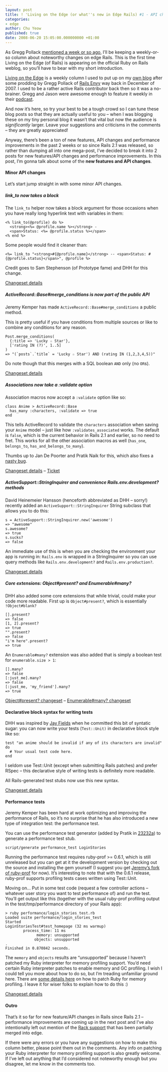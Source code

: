 ```yaml
---
layout: post
title: ! 'Living on the Edge (or what''s new in Edge Rails) #1 - API changes and PerformanceTests'
categories:
- edge
author: Chu Yeow
published: true
date: 2008-06-20 15:05:00.000000000 +01:00
---
```

<link rel="stylesheet" href="/assets/2008/6/20/ruby.css" type="text/css" media="screen" />
<script src="http://support.rubyonrails.org/weblog/codehighlighter/code_highlighter.js" type="text/javascript"></script><script src="http://support.rubyonrails.org/weblog/codehighlighter/ruby.js" type="text/javascript"></script><p>As Gregg Pollack <a href="http://weblog.rubyonrails.org/2008/6/10/two-new-weekly-columns">mentioned a week or so ago</a>, I&#8217;ll be keeping a weekly-or-so column about noteworthy changes on edge Rails. This is the first time Living on the Edge (of Rails) is appearing on the official Ruby on Rails weblog, so you&#8217;ll have to bear with my short introduction.</p>
<p><a href="http://blog.codefront.net/category/edge-rails/">Living on the Edge</a> is a weekly column I used to put up on my <a href="http://blog.codefront.net/">own blog</a> after some prodding by Gregg Pollack of <a href="http://railsenvy.com/">Rails Envy</a> way back in December of 2007. I used to be a rather active Rails contributor back then so it was a no-brainer. Gregg and Jason were awesome enough to feature it weekly in their <a href="http://railsenvy.com/podcast">podcast</a>.</p>
<p>And now it&#8217;s here, so try your best to be a tough crowd so I can tune these blog posts so that they are actually useful to you &#8211; when I was blogging these on my tiny personal blog it wasn&#8217;t that vital but now the audience is <em>significantly</em> larger. Leave your suggestions and criticisms in the comments &#8211; they are greatly appreciated!</p>
<p>Anyway, there&#8217;s been a ton of new features, <span class="caps">API</span> changes and performance improvements in the past 2 weeks or so since Rails 2.1 was released, so rather than dumping all into one mega-post, I&#8217;ve decided to break it into 2 posts for new features/<span class="caps">API</span> changes and performance improvements. In this post, I&#8217;m gonna talk about some of the <strong>new features and <span class="caps">API</span> changes</strong>.</p>
<h4>Minor <span class="caps">API</span> changes</h4>
<p>Let&#8217;s start jump straight in with some minor <span class="caps">API</span> changes.</p>
<h5>link_to now takes a block</h5>
<p>The <code>link_to</code> helper now takes a block argument for those occasions when you have really long hyperlink text with variables in them:</p>
<pre><code class="ruby">&lt;% link_to(@profile) do %&gt;
  &lt;strong&gt;&lt;%= @profile.name %&gt;&lt;/strong&gt; -
  &lt;span&gt;Status: &lt;%= @profile.status %&gt;&lt;/span&gt;
&lt;% end %&gt;</code></pre>
<p>Some people would find it cleaner than:</p>
<pre><code class="ruby">&lt;%= link_to "&lt;strong&gt;#{@profile.name}&lt;/strong&gt; -- &lt;span&gt;Status: #{@profile.status}&lt;/span&gt;", @profile %&gt;</code></pre>
<p>Credit goes to Sam Stephenson (of Prototype fame) and <span class="caps">DHH</span> for this change.</p>
<p><a href="http://github.com/rails/rails/commit/8190bce8bc7249b7b9f3680195336eb3ca9508ee">Changeset details</a></p>
<h5>ActiveRecord::Base#merge_conditions is now part of the public <span class="caps">API</span></h5>
<p>Jeremy Kemper has made <code>ActiveRecord::Base#merge_conditions</code> a public method.</p>
<p>This is pretty useful if you have conditions from multiple sources or like to combine any conditions for any reason.</p>
<pre><code class="ruby">Post.merge_conditions(
  {:title =&gt; 'Lucky ☆ Star'},
  ['rating IN (?)', 1..5]
)
=&gt; "(`posts`.`title` = 'Lucky ☆ Star') AND (rating IN (1,2,3,4,5))"</code></pre>
<p>Do note though that this merges with a <span class="caps">SQL</span> boolean <code>AND</code> only (no <code>OR</code>s).</p>
<p><a href="http://github.com/rails/rails/commit/e328bdaab6c1cf920af3cabc0a27e32798a9fcb6">Changeset details</a></p>
<h5>Associations now take a :validate option</h5>
<p>Association macros now accept a <code>:validate</code> option like so:</p>
<pre><code class="ruby">class Anime &gt; ActiveRecord::Base
  has_many :characters, :validate =&gt; true
end</code></pre>
<p>This tells ActiveRecord to validate the <code>characters</code> association when saving your <code>Anime</code> model &#8211; just like how <code>:validates_associated</code> works. The default is <code>false</code>, which is the current behavior in Rails 2.1 and earlier, so no need to fret. This works for all the other association macros as well (<code>has_one</code>, <code>belongs_to</code>, <code>has_and_belongs_to_many</code>).</p>
<p>Thumbs up to Jan De Poorter and Pratik Naik for this, which also fixes a <a href="http://rails.lighthouseapp.com/projects/8994/tickets/301">nasty bug</a>.</p>
<p><a href="http://github.com/rails/rails/commit/7f140bbddaf70abc61570f6cfdcbfba5771ffc78">Changeset details</a> &#8211; <a href="http://rails.lighthouseapp.com/projects/8994/tickets/301">Ticket</a></p>
<h5>ActiveSupport::StringInquirer and convenience Rails.env.development? methods</h5>
<p>David Heinemeier Hansson (henceforth abbreviated as <span class="caps">DHH</span> &#8211; sorry!) recently added an <code>ActiveSupport::StringInquirer</code> String subclass that allows you to do this:</p>
<pre><code class="ruby">s = ActiveSupport::StringInquirer.new('awesome')
=&gt; "awesome"
s.awesome?
=&gt; true
s.sucks?
=&gt; false</code></pre>
<p>An immediate use of this is when you are checking the environment your app is running in: <code>Rails.env</code> is wrapped in a StringInquirer so you can use query methods like <code>Rails.env.development?</code> and <code>Rails.env.production?</code>.</p>
<p><a href="http://github.com/rails/rails/commit/8afa725f4b98a6e0ceee4792e8ebaebb6189e5f6">Changeset details</a></p>
<h5>Core extensions: Object#present? and Enumerable#many?</h5>
<p><span class="caps">DHH</span> also added some core extensions that while trivial, could make your code more readable. First up is <code>Object#present?</code>, which is essentially <code>!Object#blank?</code></p>
<pre><code class="ruby">[].present?
=&gt; false
[1, 2].present?
=&gt; true
"".present?
=&gt; false
"i'm here".present?
=&gt; true</code></pre>
<p>An <code>Enumerable#many?</code> extension was also added that is simply a boolean test for <code>enumerable.size &gt; 1</code>:</p>
<pre><code class="ruby">[].many?
=&gt; false
[:just_me].many?
=&gt; false
[:just_me, 'my_friend'].many?
=&gt; true</code></pre>
<p><a href="http://github.com/rails/rails/commit/a3caf28da3a22c1326d3d98dcf71483a8edaa55a">Object#present? changeset</a> &#8211; <a href="http://github.com/rails/rails/commit/556204abaf95f7c995576cb1358f13de406682ab">Enumerable#many? changeset</a></p>
<h4>Declarative block syntax for writing tests</h4>
<p><span class="caps">DHH</span> was inspired by <a href="http://blog.jayfields.com/">Jay Fields</a> when he committed this bit of syntatic sugar: you can now write your tests (<code>Test::Unit)</code> in declarative block style like so:</p>
<pre><code class="ruby">test "an anime should be invalid if any of its characters are invalid" do
  # Your usual test code here.
end</code></pre>
<p>I seldom use Test::Unit (except when submitting Rails patches) and prefer RSpec &#8211; this declarative style of writing tests is definitely more readable.</p>
<p>All Rails-generated test stubs now use this new syntax.</p>
<p><a href="http://github.com/rails/rails/commit/f74ba37f4e4175d5a1b31da59d161b0020b58e94">Changeset details</a></p>
<h4>Performance tests</h4>
<p>Jeremy Kemper has been hard at work optimizing and improving the performance of Rails, so it&#8217;s no surprise that he has also introduced a new type of integration test: the performance test.</p>
<p>You can use the performance test generator (added by Pratik in <a href="http://github.com/rails/rails/commit/2e232af91f7e276904e02cbb1ea42ea24c19255b">23232a</a>) to generate a performance test stub.</p>
<pre><code>script/generate performance_test LoginStories</code></pre>
<p>Running the performance test requires ruby-prof &gt;= 0.6.1, which is still unreleased but you can get at it the development version by checking out the source and installing the gem yourself (I suggest you get <a href="http://github.com/jeremy/ruby-prof/">Jeremy&#8217;s fork of ruby-prof</a> for now). It&#8217;s interesting to note that with the 0.6.1 release, ruby-prof supports profiling tests cases written using Test::Unit.</p>
<p>Moving on&#8230; Put in some test code (request a few controller actions &#8211; whatever user story you want to test performance of) and run the test. You&#8217;ll get output like this (together with the usual ruby-prof profiling output in the test/tmp/performance directory of your Rails app):</p>
<pre><code>&gt; ruby performance/login_stories_test.rb 
Loaded suite performance/login_stories_test
Started
LoginStoriesTest#test_homepage (32 ms warmup)
        process_time: 11 ms
              memory: unsupported
             objects: unsupported
.
Finished in 0.870842 seconds.</code></pre>
<p>The <code>memory</code> and <code>objects</code> results are &#8220;unsupported&#8221; because I haven&#8217;t patched my Ruby interpreter for memory profiling support. You&#8217;d need certain Ruby interpreter patches to enable memory and GC profiling. I wish I could tell you more about how to do so, but I&#8217;m treading unfamiliar ground here. There are <a href="http://blog.pluron.com/2008/02/memory-profilin.html">some details here</a> on how to patch Ruby for memory profiling. I leave it for wiser folks to explain how to do this :)</p>
<p><a href="http://github.com/rails/rails/commit/eab71208db1afead6803501c8d51d77625e5ad6e">Changeset details</a></p>
<h4>Outro</h4>
<p>That&#8217;s it so far for new feature/<span class="caps">API</span> changes in Rails since Rails 2.1 &#8211; performance improvements are coming up in the next post and I&#8217;ve also intentionally left out mention of the <a href="http://github.com/ezmobius/rails/">Rack support</a> that has been partially merged into edge.</p>
<p>If there were any errors or you have any suggestions on how to make this column better, please point them out in the comments. Any info on patching your Ruby interpreter for memory profiling support is also greatly welcome. If I&#8217;ve left out anything that I&#8217;d considered not noteworthy enough but you disagree, let me know in the comments too.</p>